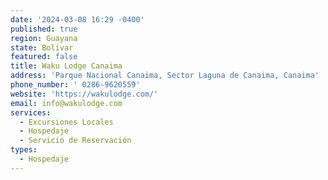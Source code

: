```yaml
---
date: '2024-03-08 16:29 -0400'
published: true
region: Guayana
state: Bolívar
featured: false
title: Waku Lodge Canaima
address: 'Parque Nacional Canaima, Sector Laguna de Canaima, Canaima'
phone_number: ' 0286-9620559'
website: 'https://wakulodge.com/'
email: info@wakulodge.com
services:
  - Excursiones Locales
  - Hospedaje
  - Servicio de Reservación
types:
  - Hospedaje
---
```

